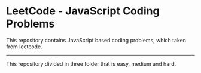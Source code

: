 # LeetCode - JavaScript Coding Problems

This repository contains JavaScript based coding problems, which taken from leetcode.

---

This repository divided in three folder that is easy, medium and hard.
